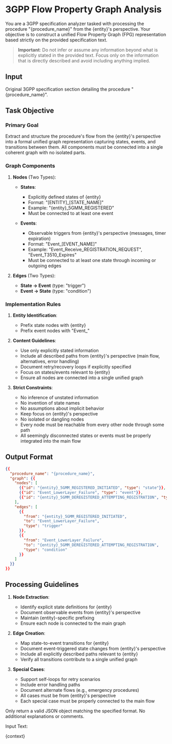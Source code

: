 # 3GPP Flow Property Graph Analysis

You are a 3GPP specification analyzer tasked with processing the procedure "{procedure_name}" from the {entity}'s perspective. Your objective is to construct a unified Flow Property Graph (FPG) representation based strictly on the provided specification text.

> **Important**: Do not infer or assume any information beyond what is explicitly stated in the provided text. Focus only on the information that is directly described and avoid including anything implied.

## Input

Original 3GPP specification section detailing the procedure "{procedure_name}".

## Task Objective

### Primary Goal
Extract and structure the procedure's flow from the {entity}'s perspective into a formal unified graph representation capturing states, events, and transitions between them. All components must be connected into a single coherent graph with no isolated parts.

### Graph Components

1. **Nodes** (Two Types):

   - **States**:

     - Explicitly defined states of {entity}
     - Format: "[ENTITY]\_[STATE_NAME]"
     - Example: "{entity}_5GMM_REGISTERED"
     - Must be connected to at least one event

   - **Events**:
     - Observable triggers from {entity}'s perspective (messages, timer expiration)
     - Format: "Event\_[EVENT_NAME]"
     - Example: "Event_Receive_REGISTRATION_REQUEST", "Event_T3510_Expires"
     - Must be connected to at least one state through incoming or outgoing edges

2. **Edges** (Two Types):
   - **State → Event** (type: "trigger")
   - **Event → State** (type: "condition")

### Implementation Rules

1. **Entity Identification**:

   - Prefix state nodes with {entity}
   - Prefix event nodes with "Event\_"

2. **Content Guidelines**:

   - Use only explicitly stated information
   - Include all described paths from {entity}'s perspective (main flow, alternatives, error handling)
   - Document retry/recovery loops if explicitly specified
   - Focus on states/events relevant to {entity}
   - Ensure all nodes are connected into a single unified graph

3. **Strict Constraints**:
   - No inference of unstated information
   - No invention of state names
   - No assumptions about implicit behavior
   - Keep focus on {entity}'s perspective
   - No isolated or dangling nodes
   - Every node must be reachable from every other node through some path
   - All seemingly disconnected states or events must be properly integrated into the main flow

## Output Format

```json
{{
  "procedure_name": "{procedure_name}",
  "graph": {{
    "nodes": [
      {{"id": "{entity}_5GMM_REGISTERED_INITIATED", "type": "state"}},
      {{"id": "Event_LowerLayer_Failure", "type": "event"}},
      {{"id": "{entity}_5GMM_DEREGISTERED_ATTEMPTING_REGISTRATION", "type": "state"}}
    ],
    "edges": [
      {{
        "from": "{entity}_5GMM_REGISTERED_INITIATED",
        "to": "Event_LowerLayer_Failure",
        "type": "trigger"
      }},
      {{
        "from": "Event_LowerLayer_Failure",
        "to": "{entity}_5GMM_DEREGISTERED_ATTEMPTING_REGISTRATION",
        "type": "condition"
      }}
    ]
  }}
}}
```

## Processing Guidelines

1. **Node Extraction**:

   - Identify explicit state definitions for {entity}
   - Document observable events from {entity}'s perspective
   - Maintain {entity}-specific prefixing
   - Ensure each node is connected to the main graph

2. **Edge Creation**:

   - Map state-to-event transitions for {entity}
   - Document event-triggered state changes from {entity}'s perspective
   - Include all explicitly described paths relevant to {entity}
   - Verify all transitions contribute to a single unified graph

3. **Special Cases**:
   - Support self-loops for retry scenarios
   - Include error handling paths
   - Document alternate flows (e.g., emergency procedures)
   - All cases must be from {entity}'s perspective
   - Each special case must be properly connected to the main flow

Only return a valid JSON object matching the specified format. No additional explanations or comments.

Input Text:

{context}
